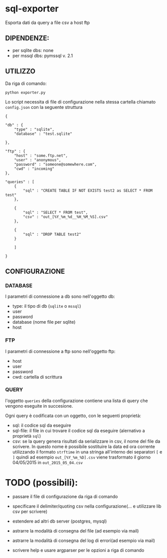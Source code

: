 # sql-exporter
Esporta dati da query a file csv a host ftp

## DIPENDENZE:
* per sqlite dbs: none
* per mssql dbs: pymssql v. 2.1

## UTILIZZO
Da riga di comando:

	python exporter.py
	
	
Lo script necessita di file di configurazione nella stessa cartella chiamato `config.json` con la seguente struttura



	{

    "db" : {
        "type" : "sqlite",
        "database" : "test.sqlite"

    },

    "ftp" : {
        "host" : "some.ftp.net",
        "user" : "anonymous",
        "password" : "someone@somewhere.com",
        "cwd" : "incoming"
    },

    "queries" : [
        {   
            "sql" : "CREATE TABLE IF NOT EXISTS test2 as SELECT * FROM test"
        },

        { 
            "sql" : "SELECT * FROM test",
            "csv" : "out_[%Y_%m_%d__%H_%M_%S].csv"
        },

        {
            "sql" : "DROP TABLE test2"
        }

    	]

	}
	
	
## CONFIGURAZIONE

### DATABASE
I parametri di connessione a db sono nell'oggetto db:

* type: il tipo di db (`sqlite` o `mssql`)
* user
* password
* database (nome file per sqlite)
* host


### FTP
I parametri di connessione a ftp sono nell'oggetto ftp:

* host
* user
* password
* cwd: cartella di scrittura

### QUERY
l'oggetto `queries` della configurazione contiene una lista di query che vengono eseguite in succesione.

Ogni query è codificata con un oggetto, con le seguenti proprietà:

* sql: il codice sql da eseguire
* sql-file: il file in cui trovare il codice sql da eseguire (alernativo a proprietà `sql`)
*  csv: se la query genera risultati da serializzare in csv, il nome del file da scrivere. In questo nome è possibile sostituire la data ed ora corrente utilizzando il formato `strftime` in una stringa all'interno dei separatori `[` e `]` quindi ad esempio `out_[%Y_%m_%D].csv` viene trasformato il giorno 04/05/2015 in `out_2015_05_04.csv`


# TODO (possibili):
* passare il file di configurazione da riga di comando

* specificare il delimiter/quoting csv nella configurazione(... e utilizzare lib csv per scrivere)

* estendere ad altri db server (postgres, mysql)

* astrarre la modalità di consegna del file (ad esempio via mail)

* astrarre la modalità di consegna del log di errori(ad esempio via mail)

* scrivere help e usare argparser per le opzioni a riga di comando